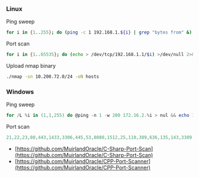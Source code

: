 ### Linux
Ping sweep
```bash
for i in {1..255}; do (ping -c 1 192.168.1.${i} | grep "bytes from" &); done
```
Port scan
```bash
for i in {1..65535}; do (echo > /dev/tcp/192.168.1.1/$i) >/dev/null 2>&1 && echo $i is open; done
```
Upload nmap binary
```bash
./nmap -sn 10.200.72.0/24 -oN hosts
```
### Windows
Ping sweep
```powershell
for /L %i in (1,1,255) do @ping -n 1 -w 200 172.16.2.%i > nul && echo 172.16.2.%i is up.
```
Port scan
```powershell
21,22,23,80,443,1433,3306,445,53,8080,1512,25,110,389,636,135,143,3389 | ForEach-Object { Test-NetConnection -ComputerName 172.16.171.14 -Port $_ -InformationLevel Quiet } | Where-Object { $_.TcpTestSucceeded }
```

- [https://github.com/MuirlandOracle/C-Sharp-Port-Scan](https://github.com/MuirlandOracle/C-Sharp-Port-Scan)
- [https://github.com/MuirlandOracle/CPP-Port-Scanner](https://github.com/MuirlandOracle/CPP-Port-Scanner)